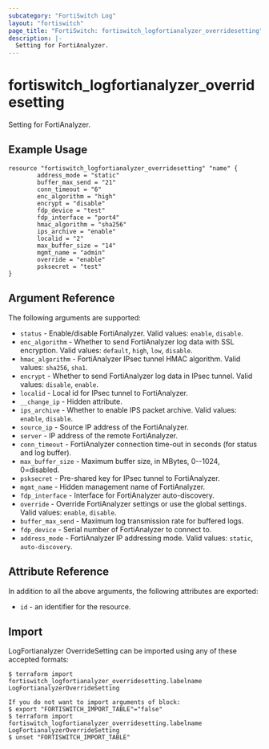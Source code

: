 ```yaml
---
subcategory: "FortiSwitch Log"
layout: "fortiswitch"
page_title: "FortiSwitch: fortiswitch_logfortianalyzer_overridesetting"
description: |-
  Setting for FortiAnalyzer.
---
```


# fortiswitch_logfortianalyzer_overridesetting
Setting for FortiAnalyzer.

## Example Usage

```hcl
resource "fortiswitch_logfortianalyzer_overridesetting" "name" {
        address_mode = "static"
        buffer_max_send = "21"
        conn_timeout = "6"
        enc_algorithm = "high"
        encrypt = "disable"
        fdp_device = "test"
        fdp_interface = "port4"
        hmac_algorithm = "sha256"
        ips_archive = "enable"
        localid = "2"
        max_buffer_size = "14"
        mgmt_name = "admin"
        override = "enable"
        psksecret = "test"
}
```

## Argument Reference

The following arguments are supported:

* `status` - Enable/disable FortiAnalyzer. Valid values: `enable`, `disable`.
* `enc_algorithm` - Whether to send FortiAnalyzer log data with SSL encryption. Valid values: `default`, `high`, `low`, `disable`.
* `hmac_algorithm` - FortiAnalyzer IPsec tunnel HMAC algorithm. Valid values: `sha256`, `sha1`.
* `encrypt` - Whether to send FortiAnalyzer log data in IPsec tunnel. Valid values: `disable`, `enable`.
* `localid` - Local id for IPsec tunnel to FortiAnalyzer.
* `__change_ip` - Hidden attribute.
* `ips_archive` - Whether to enable IPS packet archive. Valid values: `enable`, `disable`.
* `source_ip` - Source IP address of the FortiAnalyzer.
* `server` - IP address of the remote FortiAnalyzer.
* `conn_timeout` - FortiAnalyzer connection time-out in seconds (for status and log buffer).
* `max_buffer_size` - Maximum buffer size, in MBytes, 0--1024, 0=disabled.
* `psksecret` - Pre-shared key for IPsec tunnel to FortiAnalyzer.
* `mgmt_name` - Hidden management name of FortiAnalyzer.
* `fdp_interface` - Interface for FortiAnalyzer auto-discovery.
* `override` - Override FortiAnalyzer settings or use the global settings. Valid values: `enable`, `disable`.
* `buffer_max_send` - Maximum log transmission rate for buffered logs.
* `fdp_device` - Serial number of FortiAnalyzer to connect to.
* `address_mode` - FortiAnalyzer IP addressing mode. Valid values: `static`, `auto-discovery`.


## Attribute Reference

In addition to all the above arguments, the following attributes are exported:
* `id` - an identifier for the resource.

## Import

LogFortianalyzer OverrideSetting can be imported using any of these accepted formats:
```
$ terraform import fortiswitch_logfortianalyzer_overridesetting.labelname LogFortianalyzerOverrideSetting

If you do not want to import arguments of block:
$ export "FORTISWITCH_IMPORT_TABLE"="false"
$ terraform import fortiswitch_logfortianalyzer_overridesetting.labelname LogFortianalyzerOverrideSetting
$ unset "FORTISWITCH_IMPORT_TABLE"
```
